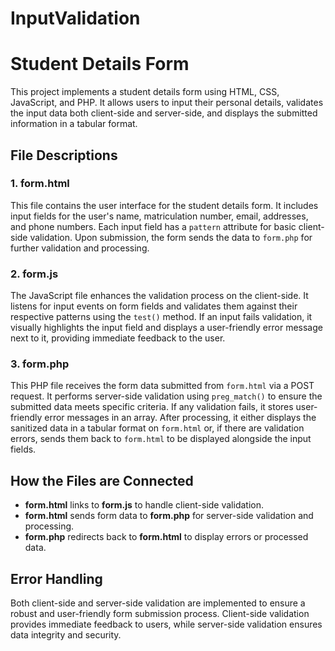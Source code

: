 # InputValidation

# Student Details Form

This project implements a student details form using HTML, CSS, JavaScript, and PHP. It allows users to input their personal details, validates the input data both client-side and server-side, and displays the submitted information in a tabular format.

## File Descriptions

### 1. form.html

This file contains the user interface for the student details form. It includes input fields for the user's name, matriculation number, email, addresses, and phone numbers. Each input field has a `pattern` attribute for basic client-side validation. Upon submission, the form sends the data to `form.php` for further validation and processing.

### 2. form.js

The JavaScript file enhances the validation process on the client-side. It listens for input events on form fields and validates them against their respective patterns using the `test()` method. If an input fails validation, it visually highlights the input field and displays a user-friendly error message next to it, providing immediate feedback to the user.

### 3. form.php

This PHP file receives the form data submitted from `form.html` via a POST request. It performs server-side validation using `preg_match()` to ensure the submitted data meets specific criteria. If any validation fails, it stores user-friendly error messages in an array. After processing, it either displays the sanitized data in a tabular format on `form.html` or, if there are validation errors, sends them back to `form.html` to be displayed alongside the input fields.

## How the Files are Connected

- **form.html** links to **form.js** to handle client-side validation.
- **form.html** sends form data to **form.php** for server-side validation and processing.
- **form.php** redirects back to **form.html** to display errors or processed data.

## Error Handling

Both client-side and server-side validation are implemented to ensure a robust and user-friendly form submission process. Client-side validation provides immediate feedback to users, while server-side validation ensures data integrity and security.

